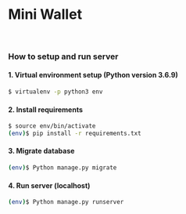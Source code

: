 # Mini Wallet
&nbsp;
### How to setup and run server

#### 1. Virtual environment setup (Python version 3.6.9)
```sh
$ virtualenv -p python3 env
```
#### 2. Install requirements
```sh
$ source env/bin/activate
(env)$ pip install -r requirements.txt
```
#### 3. Migrate database
```sh
(env)$ Python manage.py migrate
```

#### 4. Run server (localhost)
```sh
(env)$ Python manage.py runserver
```